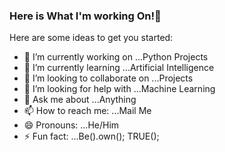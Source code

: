 ### Here is What I'm working On!👋

Here are some ideas to get you started:

- 🔭 I’m currently working on ...Python Projects
- 🌱 I’m currently learning ...Artificial Intelligence
- 👯 I’m looking to collaborate on ...Projects
- 🤔 I’m looking for help with ...Machine Learning
- 💬 Ask me about ...Anything 
- 📫 How to reach me: ...Mail Me  
- 😄 Pronouns: ...He/Him
- ⚡ Fun fact: ...Be().own();
                   TRUE();
